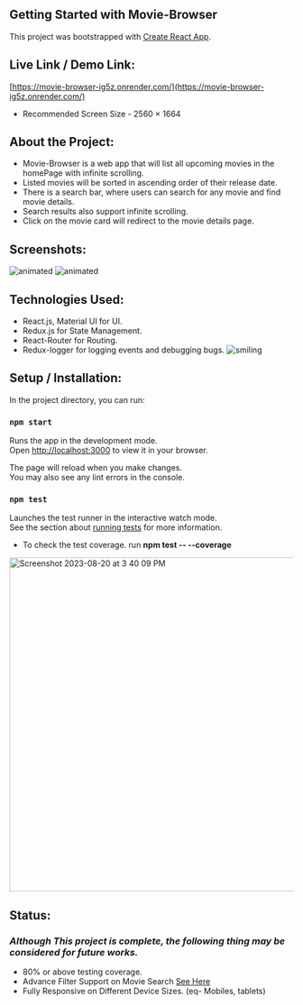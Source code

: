 ## Getting Started with Movie-Browser

This project was bootstrapped with [Create React App](https://github.com/facebook/create-react-app).

## Live Link / Demo Link:
[https://movie-browser-ig5z.onrender.com/](https://movie-browser-ig5z.onrender.com/)
- Recommended Screen Size - 2560 × 1664

## About the Project:

- Movie-Browser is a web app that will list all upcoming movies in the homePage with infinite scrolling.
- Listed movies will be sorted in ascending order of their release date.
- There is a search bar, where users can search for any movie and find movie details.
- Search results also support infinite scrolling.
- Click on the movie card will redirect to the movie details page.

## Screenshots:

<img src="https://github.com/rohitsaw/GSIV23_ROHIT_SAW/assets/37767343/5831e8eb-6631-4e56-a88a-7161719c3814" alt="animated" />
<img src = "https://github.com/rohitsaw/GSIV23_ROHIT_SAW/assets/37767343/3dd79983-2db4-48ee-924a-39d2b8de7a6a" alt="animated"/>

## Technologies Used:
- React.js, Material UI for UI.
- Redux.js for State Management.
- React-Router for Routing.
- Redux-logger for logging events and debugging bugs. ![smiling](https://github.com/rohitsaw/GSIV23_ROHIT_SAW/assets/37767343/2c4c1cc4-6917-4539-9739-1986e996f472)
  <!-- <a href="https://www.flaticon.com/free-icons/emoji" title="emoji icons">Emoji icons created by Pixel perfect - Flaticon</a> -->

## Setup / Installation:

In the project directory, you can run:

### `npm start`

Runs the app in the development mode.\
Open [http://localhost:3000](http://localhost:3000) to view it in your browser.

The page will reload when you make changes.\
You may also see any lint errors in the console.

### `npm test`

Launches the test runner in the interactive watch mode.\
See the section about [running tests](https://facebook.github.io/create-react-app/docs/running-tests) for more information.

- To check the test coverage. run  **npm test -- --coverage**

<img width="593" alt="Screenshot 2023-08-20 at 3 40 09 PM" src="https://github.com/rohitsaw/GSIV23_ROHIT_SAW/assets/37767343/2d48a783-d67b-4ba6-a166-95673c4593dc">



## Status: 
### _Although This project is complete, the following thing may be considered for future works._
- 80% or above testing coverage.
- Advance Filter Support on Movie Search [See Here](https://developer.themoviedb.org/reference/discover-movie)
- Fully Responsive on Different Device Sizes. (eq- Mobiles, tablets)
